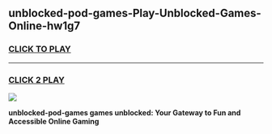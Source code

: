 
## unblocked-pod-games-Play-Unblocked-Games-Online-hw1g7
<h3>
<a href="https://premium76.site?title=unblocked-pod-games&ref=24A">CLICK TO PLAY</a></h3>
<hr>

<h3>
<a href="https://premium76.site?title=unblocked-pod-games&ref=24A">CLICK 2 PLAY</a>
  
</h3>

<a href="https://premium76.site?title=unblocked-pod-games&ref=24A"><img src="https://clearcache.store/games.png"></a>


**unblocked-pod-games games unblocked: Your Gateway to Fun and Accessible Online Gaming**
